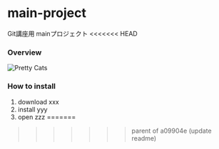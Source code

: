 # main-project
Git講座用 mainプロジェクト
<<<<<<< HEAD

### Overview
![Pretty Cats](images/IMG_8525.gif)

### How to install
1. download xxx
2. install yyy
3. open zzz
=======
>>>>>>> parent of a09904e (update readme)
